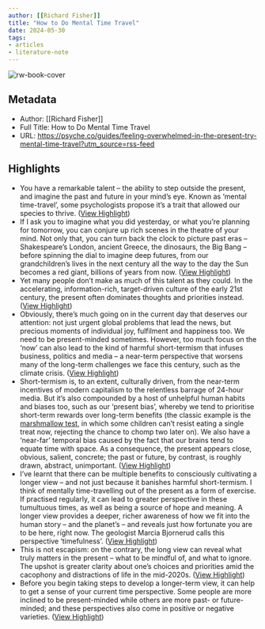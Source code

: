 ```yaml
---
author: [[Richard Fisher]]
title: "How to Do Mental Time Travel"
date: 2024-05-30
tags: 
- articles
- literature-note
---
```

![rw-book-cover](https://images.aeonmedia.co/images/359ddc9c-a38c-4603-b91a-9d09f8283e78/test-lon34514.jpg)

## Metadata
- Author: [[Richard Fisher]]
- Full Title: How to Do Mental Time Travel
- URL: https://psyche.co/guides/feeling-overwhelmed-in-the-present-try-mental-time-travel?utm_source=rss-feed

## Highlights
- You have a remarkable talent – the ability to step outside the present, and imagine the past and future in your mind’s eye. Known as ‘mental time-travel’, some psychologists propose it’s a trait that allowed our species to thrive. ([View Highlight](https://read.readwise.io/read/01hz2y3jdesn3wkxe908yy1yrg))
- If I ask you to imagine what you did yesterday, or what you’re planning for tomorrow, you can conjure up rich scenes in the theatre of your mind. Not only that, you can turn back the clock to picture past eras – Shakespeare’s London, ancient Greece, the dinosaurs, the Big Bang – before spinning the dial to imagine deep futures, from our grandchildren’s lives in the next century all the way to the day the Sun becomes a red giant, billions of years from now. ([View Highlight](https://read.readwise.io/read/01hz2y42kvza1r9ja710jsdzej))
- Yet many people don’t make as much of this talent as they could. In the accelerating, information-rich, target-driven culture of the early 21st century, the present often dominates thoughts and priorities instead. ([View Highlight](https://read.readwise.io/read/01hz2y46v5zg7b3k5b33tw93be))
- Obviously, there’s much going on in the current day that deserves our attention: not just urgent global problems that lead the news, but precious moments of individual joy, fulfilment and happiness too. We need to be present-minded sometimes. However, too much focus on the ‘now’ can also lead to the kind of harmful short-termism that infuses business, politics and media – a near-term perspective that worsens many of the long-term challenges we face this century, such as the climate crisis. ([View Highlight](https://read.readwise.io/read/01hz2y4m4pcr2zwzb58ngzyj0d))
- Short-termism is, to an extent, culturally driven, from the near-term incentives of modern capitalism to the relentless barrage of 24-hour media. But it’s also compounded by a host of unhelpful human habits and biases too, such as our ‘present bias’, whereby we tend to prioritise short-term rewards over long-term benefits (the classic example is the [marshmallow test](https://aeon.co/videos/why-preparation-not-willpower-is-the-key-to-mastering-self-restraint), in which some children can’t resist eating a single treat now, rejecting the chance to chomp two later on). We also have a ‘near-far’ temporal bias caused by the fact that our brains tend to equate time with space. As a consequence, the present appears close, obvious, salient, concrete; the past or future, by contrast, is roughly drawn, abstract, unimportant. ([View Highlight](https://read.readwise.io/read/01hz2y56nr1zcytf7mg4dvdyxg))
- I’ve learnt that there can be multiple benefits to consciously cultivating a longer view – and not just because it banishes harmful short-termism. I think of mentally time-travelling out of the present as a form of exercise. If practised regularly, it can lead to greater perspective in these tumultuous times, as well as being a source of hope and meaning. A longer view provides a deeper, richer awareness of how we fit into the human story – and the planet’s – and reveals just how fortunate you are to be here, right now. The geologist Marcia Bjornerud calls this perspective ‘timefulness’. ([View Highlight](https://read.readwise.io/read/01hz2y61mq4yr3mask2r3kx19e))
- This is not escapism: on the contrary, the long view can reveal what truly matters in the present – what to be mindful of, and what to ignore. The upshot is greater clarity about one’s choices and priorities amid the cacophony and distractions of life in the mid-2020s. ([View Highlight](https://read.readwise.io/read/01hz2y68g46dqkdb9a5y1hs3e3))
- Before you begin taking steps to develop a longer-term view, it can help to get a sense of your current time perspective. Some people are more inclined to be present-minded while others are more past- or future-minded; and these perspectives also come in positive or negative varieties. ([View Highlight](https://read.readwise.io/read/01hz2y6yhkxend737mn94stf3g))
